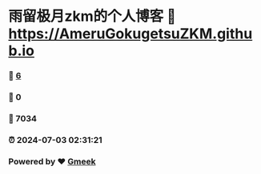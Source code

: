 # 雨留极月zkm的个人博客 :link: https://AmeruGokugetsuZKM.github.io 
### :page_facing_up: [6](https://AmeruGokugetsuZKM.github.io/tag.html) 
### :speech_balloon: 0 
### :hibiscus: 7034 
### :alarm_clock: 2024-07-03 02:31:21 
### Powered by :heart: [Gmeek](https://github.com/Meekdai/Gmeek)
